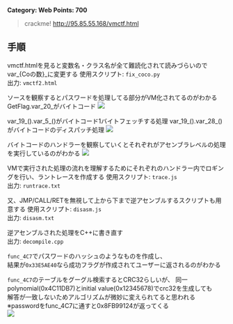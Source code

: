 **Category: Web Points: 700**
> crackme! http://95.85.55.168/vmctf.html

## 手順
vmctf.htmlを見ると変数名・クラス名が全て難読化されて読みづらいのでvar_{Coの数}_に変更する
使用スクリプト: `fix_coco.py`  
出力: `vmctf2.html`  

ソースを観察するとパスワードを処理してる部分がVM化されてるのがわかる
GetFlag.var_20_がバイトコード
![](https://gyazo.com/45e3c6d6fa92ff94fc0b703a8bcc4d3b.png)

var_19_().var_5_()がバイトコード1バイトフェッチする処理
var_19_().var_28_()がバイトコードのディスパッチ処理
![](https://gyazo.com/27b07a44aeee412b8cd98db2f17a414c.png)

バイトコードのハンドラーを観察していくとそれぞれがアセンブラレベルの処理を実行しているのがわかる
![](https://gyazo.com/3fca3bcbe6c044de2bb6817e7e6f94d7.png)

VMで実行された処理の流れを理解するためにそれぞれのハンドラー内でロギングを行い、ラントレースを作成する
使用スクリプト: `trace.js`  
出力: `runtrace.txt`  

又、JMP/CALL/RETを無視して上から下まで逆アセンブルするスクリプトも用意する
使用スクリプト: `disasm.js`  
出力: `disasm.txt`  

逆アセンブルされた処理をC++に書き直す  
出力: `decompile.cpp`

`func_4C7`でパスワードのハッシュのようなものを作成し、  
結果が`0x33E5AE40`なら成功フラグが作成されてユーザーに返されるのがわかる

`func_4C7`のテーブルをグーグル検索するとCRC32らしいが、
同一polynomial(0x4C11DB7)とinitial value(0x12345678)でcrc32を生成しても  
解答が一致しないためアルゴリズムが微妙に変えられてると思われる  
※passwordをfunc_4C7に通すと0x8FB99124が返ってくる  
![](https://gyazo.com/7202eacc8e3e6336f179793ee4358d2e.png)
